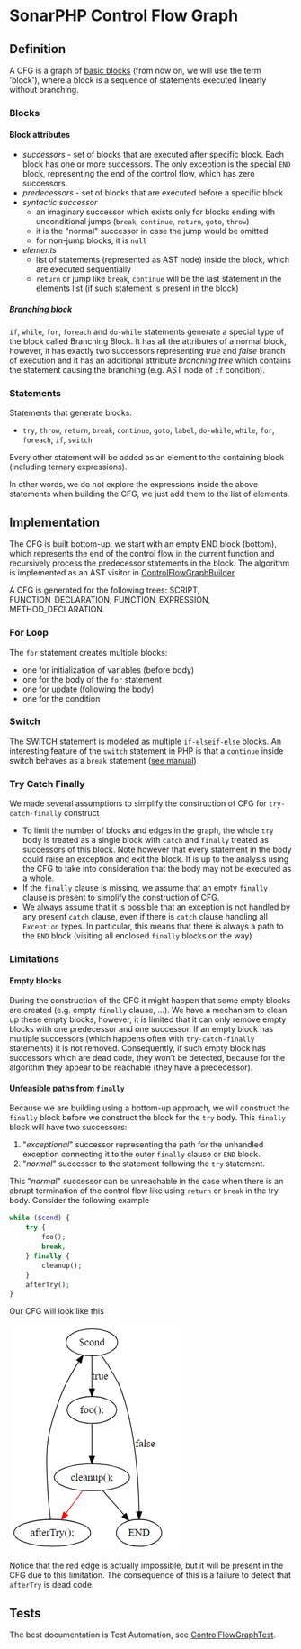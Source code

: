 # SonarPHP Control Flow Graph

## Definition

A CFG is a graph of [basic blocks](https://en.wikipedia.org/wiki/Basic_block) (from now on, we will use the term 'block'), where a block is a sequence of statements executed linearly without branching.

### Blocks

#### Block attributes

- *successors* - set of blocks that are executed after specific block. Each block has one or more successors. The only exception is the special `END` block, representing the end of the control flow, which has zero successors.
- *predecessors* - set of blocks that are executed before a specific block
- *syntactic successor*
  - an imaginary successor which exists only for blocks ending with unconditional jumps (`break`, `continue`, `return`, `goto`, `throw`)
  - it is the "normal" successor in case the jump would be omitted
  - for non-jump blocks, it is `null`
- *elements*
  - list of statements (represented as AST node) inside the block, which are executed sequentially
  - `return` or jump like `break`, `continue` will be the last statement in the elements list  (if such statement is present in the block)

##### Branching block

`if`, `while`, `for`,  `foreach`  and `do-while` statements generate a special type of the block called Branching Block. It has all the attributes of a normal block, however, it has exactly two successors representing *true* and *false* branch of execution and it has an additional attribute *branching tree* which contains the statement causing the branching (e.g. AST node of `if` condition).

### Statements

Statements that generate blocks:

- `try`,  `throw`,  `return`, `break`,  `continue`,  `goto`,  `label`, `do-while`, `while`, `for`,  `foreach`, `if`, `switch`

Every other statement will be added as an element to the containing block (including ternary expressions).

In other words, we do not explore the expressions inside the above statements when building the CFG, we just add them to the list of elements.

## Implementation

The CFG is built bottom-up: we start with an empty END block (bottom), which represents the end of the control flow in the current function and recursively process the predecessor statements in the block. The algorithm is implemented as an AST visitor in [ControlFlowGraphBuilder](../php-frontend/src/main/java/org/sonar/php/cfg/ControlFlowGraphBuilder.java)

A CFG is generated for the following trees: SCRIPT, FUNCTION_DECLARATION, FUNCTION_EXPRESSION, METHOD_DECLARATION.

### For Loop

The `for` statement creates multiple blocks:

- one for initialization of variables (before body)
- one for the body of the `for` statement
- one for update (following the body)
- one for the condition

### Switch

The SWITCH statement is modeled as multiple `if-elseif-else` blocks. An interesting feature of the `switch` statement in PHP is that a `continue` inside switch behaves as a `break` statement ([see manual](http://php.net/manual/en/control-structures.continue.php))

### Try Catch Finally

We made several assumptions to simplify the construction of CFG for `try-catch-finally` construct

- To limit the number of blocks and edges in the graph, the whole `try` body is treated as a single block with `catch` and `finally` treated as successors of this block. Note however that every statement in the body could raise an exception and exit the block. It is up to the analysis using the CFG to take into consideration that the body may not be executed as a whole.
- If the `finally` clause is missing, we assume that an empty `finally` clause is present to simplify the construction of CFG. 
- We always assume that it is possible that an exception is not handled by any present `catch` clause, even if there is `catch` clause handling all `Exception` types. In particular, this means that there is always a path to the `END` block (visiting all enclosed `finally` blocks on the way)

### Limitations

#### Empty blocks

During the construction of the CFG it might happen that some empty blocks are created (e.g. empty `finally` clause, ...). We have a mechanism to clean up these empty blocks, however, it is limited that it can only remove empty blocks with one predecessor and one successor. If an empty block has multiple successors (which happens often with `try-catch-finally` statements) it is not removed. Consequently, if such empty block has successors which are dead code, they won't be detected, because for the algorithm they appear to be reachable (they have a predecessor).

#### Unfeasible paths from `finally`

Because we are building using a bottom-up approach, we will construct the `finally` block before we construct the block for the `try` body. This `finally` block will have two successors:

1. "*exceptional*" successor representing the path for the unhandled exception connecting it to the outer `finally` clause or  `END` block.
2. "*normal*" successor to the statement following the `try` statement.

This "*normal*" successor can be unreachable in the case when there is an abrupt termination of the control flow like using `return` or `break` in the try body. Consider the following example

```php
while ($cond) {
    try {
        foo();
        break;
    } finally {
        cleanup();
    }
    afterTry();
}
```



Our CFG will look like this



![](infeasible-finally-path.png)

Notice that the red edge is actually impossible, but it will be present in the CFG due to this limitation. The consequence of this is a failure to detect that `afterTry` is dead code.

## Tests

The best documentation is Test Automation, see [ControlFlowGraphTest](../php-frontend/src/test/java/org/sonar/php/cfg/ControlFlowGraphTest.java).

